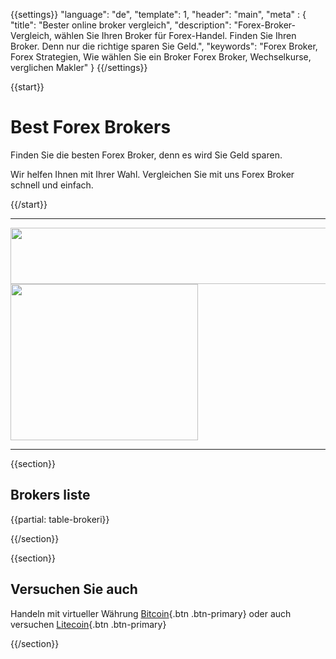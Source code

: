{{settings}}
  "language": "de",
  "template": 1,
  "header": "main",
  "meta" : {
    "title": "Bester online broker vergleich",
    "description": "Forex-Broker-Vergleich, wählen Sie Ihren Broker für Forex-Handel. Finden Sie Ihren Broker. Denn nur die richtige sparen Sie Geld.",
    "keywords": "Forex Broker, Forex Strategien, Wie wählen Sie ein Broker Forex Broker, Wechselkurse, verglichen Makler"
  }
{{/settings}}

{{start}}

# Best Forex Brokers

Finden Sie die besten Forex Broker, denn es wird Sie Geld sparen. 

Wir helfen Ihnen mit Ihrer Wahl. Vergleichen Sie mit uns Forex Broker schnell und einfach.

{{/start}}

- - -
<div class="row">
<div class="col-md-8 hidden-sm hidden-xs">
<a href="http://serv.markets.com/promoRedirect?key=ej0xNTY2MDc2OSZsPTE1NjYwMjE2JnA9MTAxNjA%3D"  target="_blank">
 <img src="http://serv.markets.com/promoLoadDisplay?key=ej0xNTY2MDc2OSZsPTE1NjYwMjE2JnA9MTAxNjA%3D" width="956" height="90"/>
</a>
</div>
<div class="col-sm-6 col-xs-12 hidden-md hidden-lg">
<a href="http://serv.markets.com/promoRedirect?key=ej0xNTY2MDc1NyZsPTE1NjYwMjE3JnA9MTAxNjA%3D"  target="_blank">
 <img src="http://serv.markets.com/promoLoadDisplay?key=ej0xNTY2MDc1NyZsPTE1NjYwMjE3JnA9MTAxNjA%3D" width="300" height="250"/>
</a>
</div>
</div>

- - -

{{section}}

## Brokers liste

{{partial: table-brokeri}}

{{/section}}

{{section}}

## Versuchen Sie auch

Handeln mit virtueller Währung [Bitcoin]({{url}}bitcoin){.btn .btn-primary} oder auch versuchen [Litecoin]({{url}}litecoin){.btn .btn-primary}

{{/section}}